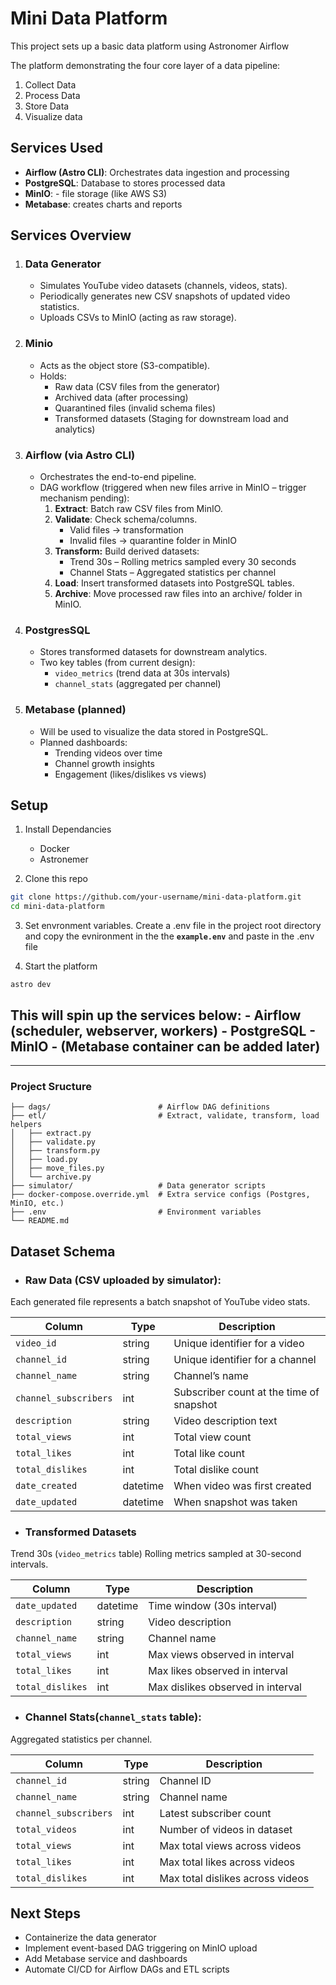 # Mini Data Platform
This project sets up a basic data platform using Astronomer Airflow

The platform demonstrating the four core layer of a data pipeline:
1. Collect Data
2. Process Data 
3. Store Data
4. Visualize data


## Services Used
- **Airflow (Astro CLI)**: Orchestrates data ingestion and processing
- **PostgreSQL**: Database to stores processed data
- **MinIO**:  - file storage (like AWS S3)
- **Metabase**: creates charts and reports

## Services Overview
1. ### **Data Generator**
    - Simulates YouTube video datasets (channels, videos, stats).
    - Periodically generates new CSV snapshots of updated video statistics.
    - Uploads CSVs to MinIO (acting as raw storage).

2. ### **Minio**
    - Acts as the object store (S3-compatible).
    - Holds:
        - Raw data (CSV files from the generator)
        - Archived data (after processing)
        - Quarantined files (invalid schema files)
        - Transformed datasets (Staging for downstream load and analytics)

3. ### **Airflow (via Astro CLI)** 
    - Orchestrates the end-to-end pipeline.
    - DAG workflow (triggered when new files arrive in MinIO – trigger mechanism pending):
        1. **Extract**: Batch raw CSV files from MinIO.
        2. **Validate**: Check schema/columns.
            - Valid files → transformation
            - Invalid files → quarantine folder in MinIO
        3. **Transform:** Build derived datasets:
            - Trend 30s – Rolling metrics sampled every 30 seconds
            - Channel Stats – Aggregated statistics per channel
        4. **Load**: Insert transformed datasets into PostgreSQL tables.
        5. **Archive**: Move processed raw files into an archive/ folder in MinIO.

4. ### **PostgresSQL**
    - Stores transformed datasets for downstream analytics.
    - Two key tables (from current design):
        - `video_metrics` (trend data at 30s intervals)
        - `channel_stats` (aggregated per channel)

5. ### **Metabase (planned)**
    - Will be used to visualize the data stored in PostgreSQL.
    - Planned dashboards:
        - Trending videos over time
        - Channel growth insights
        - Engagement (likes/dislikes vs views)

## Setup
1. Install Dependancies
    - Docker
    - Astronemer

2. Clone this repo
```bash
git clone https://github.com/your-username/mini-data-platform.git
cd mini-data-platform
```
3. Set envronment variables.
Create a .env file in the project root directory and copy the evnironment in the the **`example.env`** and paste in the .env file

4. Start the platform
```
astro dev
```
This will spin up the services below:
    - Airflow (scheduler, webserver, workers)
    - PostgreSQL
    - MinIO
    - (Metabase container can be added later)
- 

---

### Project Sructure

```
├── dags/                        # Airflow DAG definitions
├── etl/                         # Extract, validate, transform, load helpers
│   ├── extract.py
│   ├── validate.py
│   ├── transform.py
│   ├── load.py
│   ├── move_files.py
│   └── archive.py
├── simulator/                   # Data generator scripts
├── docker-compose.override.yml  # Extra service configs (Postgres, MinIO, etc.)
├── .env                         # Environment variables
└── README.md
```

## Dataset Schema

- ### **Raw Data (CSV uploaded by simulator)**:
Each generated file represents a batch snapshot of YouTube video stats.

| Column                | Type     | Description                              |
| --------------------- | -------- | ---------------------------------------- |
| `video_id`            | string   | Unique identifier for a video            |
| `channel_id`          | string   | Unique identifier for a channel          |
| `channel_name`        | string   | Channel’s name                           |
| `channel_subscribers` | int      | Subscriber count at the time of snapshot |
| `description`         | string   | Video description text                   |
| `total_views`         | int      | Total view count                         |
| `total_likes`         | int      | Total like count                         |
| `total_dislikes`      | int      | Total dislike count                      |
| `date_created`        | datetime | When video was first created             |
| `date_updated`        | datetime | When snapshot was taken                  |

- ### **Transformed Datasets**
Trend 30s (`video_metrics` table)
Rolling metrics sampled at 30-second intervals.

| Column           | Type     | Description                       |
| ---------------- | -------- | --------------------------------- |
| `date_updated`   | datetime | Time window (30s interval)        |
| `description`    | string   | Video description                 |
| `channel_name`   | string   | Channel name                      |
| `total_views`    | int      | Max views observed in interval    |
| `total_likes`    | int      | Max likes observed in interval    |
| `total_dislikes` | int      | Max dislikes observed in interval |

- ### **Channel Stats(`channel_stats` table)**:
Aggregated statistics per channel.

| Column                | Type   | Description                      |
| --------------------- | ------ | -------------------------------- |
| `channel_id`          | string | Channel ID                       |
| `channel_name`        | string | Channel name                     |
| `channel_subscribers` | int    | Latest subscriber count          |
| `total_videos`        | int    | Number of videos in dataset      |
| `total_views`         | int    | Max total views across videos    |
| `total_likes`         | int    | Max total likes across videos    |
| `total_dislikes`      | int    | Max total dislikes across videos |


## Next Steps
- Containerize the data generator
- Implement event-based DAG triggering on MinIO upload
- Add Metabase service and dashboards
- Automate CI/CD for Airflow DAGs and ETL scripts